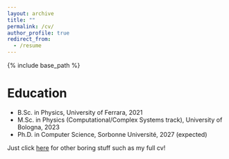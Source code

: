 ```yaml
---
layout: archive
title: ""
permalink: /cv/
author_profile: true
redirect_from:
  - /resume
---
```


{% include base_path %}

Education
======
* B.Sc. in Physics, University of Ferrara, 2021
* M.Sc. in Physics (Computational/Complex Systems track), University of Bologna, 2023
* Ph.D. in Computer Science, Sorbonne Université, 2027 (expected)

Just click [here](https://keivan-amini.github.io/files/Keivan_Amini_CV.pdf) for other boring stuff such as my full cv!